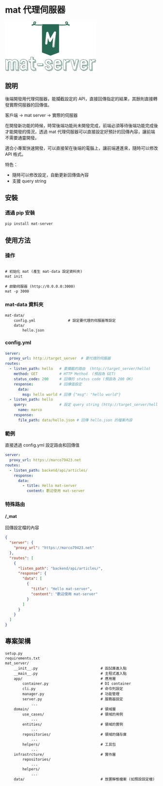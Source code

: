 # mat 代理伺服器

![mat-server](./logo.png)

## 說明

後端開發用代理伺服器，能攔截設定的 API，直接回傳指定的結果，其餘則直接轉發實際伺服器的回傳值。

   客戶端 -> mat server -> 實際的伺服器

在開發新功能的時候，時常後端功能尚未開發完成，前端必須等待後端功能完成後才能開發的情況，透過 mat 代理伺服器可以直接設定好預計的回傳內容，讓前端不需要通靈開發。

適合小專案快速開發，可以直接架在後端的電腦上，讓前端連進來，隨時可以修改 API 格式。

特色：

* 隨時可以修改設定，自動更新回傳值內容
* 支援 query string

## 安裝

### 透過 pip 安裝

```bash
pip install mat-server
```

## 使用方法

### 操作

```shell

# 初始化 mat (產生 mat-data 設定資料夾)
mat init

# 啟動伺服器 (http://0.0.0.0:3000)
mat -p 3000
```

### mat-data 資料夾

    mat-data/
        config.yml               # 設定要代理的伺服器等設定
        data/
            hello.json

### config.yml

```yaml
server:
  proxy_url: http://target_server  # 要代理的伺服器
routes:
  - listen_path: hello   # 要攔截的路由  (http://target_server/hello)
    method: GET          # HTTP Method  (預設為 GET)
    status_code: 200     # 回傳的 status code (預設為 200 OK)
    response:            # 回傳值設定 
      data:
        msg: hello world # 回傳 {"msg": "hello world"}
  - listen_path: hello
    query:               # 設定 query string (http://target_server/hello?name=marco
      name: marco
    response:
      file_path: data/hello.json # 回傳 hello.json 的檔案內容
```

### 範例

直接透過 config.yml 設定路由和回傳值

```yaml
server:
  proxy_url: https://marco79423.net
routes:
  - listen_path: backend/api/articles/
    response:
      data:
        - title: Hello mat-server
          content: 歡迎使用 mat-server
```

### 特殊路由

#### /_mat

回傳設定檔的內容

```json
{
  "server": {
    "proxy_url": "https://marco79423.net"
  },
  "routes": [
    {
      "listen_path": "backend/api/articles/",
      "response": {
        "data": [
          {
            "title": "Hello mat-server",
            "content": "歡迎使用 mat-server"
          } 
        ]
      }
    }
  ]
}
```

## 專案架構

    setup.py
    requirements.txt
    mat_server/
        __init__.py                             # 函試庫進入點
        __main__.py                             # 主程式進入點
        app/                                    # 應用層
            container.py                        # DI container
            cli.py                              # 命令列設定
            manager.py                          # 功能管理
            server.py                           # 服務器設定
                ...
        domain/                                 # 領域層
            use_cases/                          # 領域的用例
                ...
            entities/                           # 領域的實例
                ...
            repositories/                       # 領域的儲存庫
                ...
            helpers/                            # 工具包
                ...
        infrastrcture/                          # 實作層
            repositories/
                ...
            helpers/
                ...
        data/                                   # 放置靜態檔案 (如預設設定檔)
